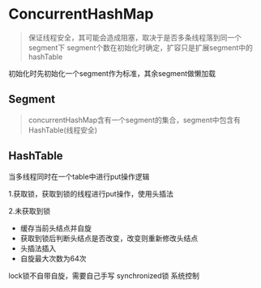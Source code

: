 # ConcurrentHashMap

> 保证线程安全，其可能会造成阻塞，取决于是否多条线程落到同一个segment下
> segment个数在初始化时确定，扩容只是扩展segment中的hashTable

初始化时先初始化一个segment作为标准，其余segment做懒加载

## Segment

> concurrentHashMap含有一个segment的集合，segment中包含有HashTable(线程安全)

## HashTable

当多线程同时在一个table中进行put操作逻辑

1.获取锁，获取到锁的线程进行put操作，使用头插法

2.未获取到锁

+ 缓存当前头结点并自旋
+ 获取到锁后判断头结点是否改变，改变则重新修改头结点
+ 头插法插入
+ 自旋最大次数为64次

lock锁不自带自旋，需要自己手写
synchronized锁 系统控制